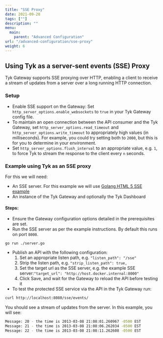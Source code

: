 ```yaml
---
title: "SSE Proxy"
date: 2021-09-28
tags: [""]
description: ""
menu: 
  main:
    parent: "Advanced Configuration"
url: "/advanced-configuration/sse-proxy"
weight: 6
---
```


## Using Tyk as a server-sent events (SSE) Proxy

Tyk Gateway supports SSE proxying over HTTP, enabling a client to receive a stream of updates from a server over a long running HTTP connection.

### Setup
- Enable SSE support on the Gateway: Set `http_server_options.enable_websockets` to `true` in your Tyk Gateway config file.
- To maintain an open connection between the API consumer and the Tyk Gateway, set `http_server_options.read_timeout` and `http_server_options.write_timeout` to appropriately high values (in milliseconds). For example, you could try setting both to `2000`, but this is for you to determine in your environment.
- Set `http_server_options.flush_interval` to an appropriate value, e.g. `1`, to force Tyk to stream the response to the client every `n` seconds.


### Example using Tyk as an SSE proxy
For this we will need:

* An SSE server.  For this example we will use [Golang HTML 5 SSE example](https://github.com/kljensen/golang-html5-sse-example)
* An instance of the Tyk Gateway and optionally the Tyk Dashboard

#### Steps:
* Ensure the Gateway configuration options detailed in the prerequisites are set.
* Run the SSE server as per the example instructions. By default this runs on port `8000`.
```
go run ./server.go
```
* Publish an API with the following configuration:
    1. Set an appropriate listen path, e.g. `"listen_path": "/sse"`
    2. Strip the listen path, e.g. `"strip_listen_path": true,`
    3. Set the target url as the SSE server, e.g. the example SSE server:`"target_url": "http://host.docker.internal:8000"`
    4. Click Save, and wait for the Gateway to reload the API before testing it
* To test the protected SSE service via the API in the Tyk Gateway run:
```bash 
curl http://localhost:8080/sse/events/
```
You should see a stream of updates from the server. In this example, you will see:

```bash
Message: 20 - the time is 2013-03-08 21:08:01.260967 -0500 EST
Message: 21 - the time is 2013-03-08 21:08:06.262034 -0500 EST
Message: 22 - the time is 2013-03-08 21:08:11.262608 -0500 EST
```
